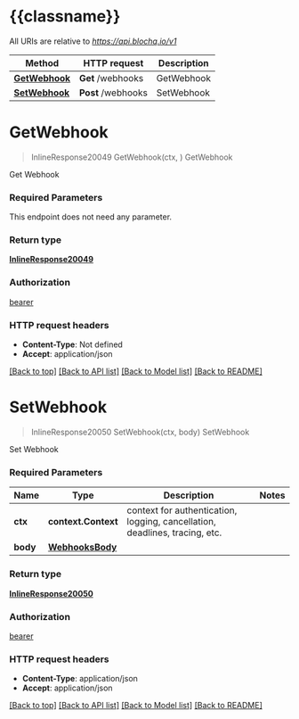 # {{classname}}

All URIs are relative to *https://api.blochq.io/v1*

Method | HTTP request | Description
------------- | ------------- | -------------
[**GetWebhook**](WebhookApi.md#GetWebhook) | **Get** /webhooks | GetWebhook
[**SetWebhook**](WebhookApi.md#SetWebhook) | **Post** /webhooks | SetWebhook

# **GetWebhook**
> InlineResponse20049 GetWebhook(ctx, )
GetWebhook

Get Webhook

### Required Parameters
This endpoint does not need any parameter.

### Return type

[**InlineResponse20049**](inline_response_200_49.md)

### Authorization

[bearer](../README.md#bearer)

### HTTP request headers

 - **Content-Type**: Not defined
 - **Accept**: application/json

[[Back to top]](#) [[Back to API list]](../README.md#documentation-for-api-endpoints) [[Back to Model list]](../README.md#documentation-for-models) [[Back to README]](../README.md)

# **SetWebhook**
> InlineResponse20050 SetWebhook(ctx, body)
SetWebhook

Set Webhook

### Required Parameters

Name | Type | Description  | Notes
------------- | ------------- | ------------- | -------------
 **ctx** | **context.Context** | context for authentication, logging, cancellation, deadlines, tracing, etc.
  **body** | [**WebhooksBody**](WebhooksBody.md)|  | 

### Return type

[**InlineResponse20050**](inline_response_200_50.md)

### Authorization

[bearer](../README.md#bearer)

### HTTP request headers

 - **Content-Type**: application/json
 - **Accept**: application/json

[[Back to top]](#) [[Back to API list]](../README.md#documentation-for-api-endpoints) [[Back to Model list]](../README.md#documentation-for-models) [[Back to README]](../README.md)

